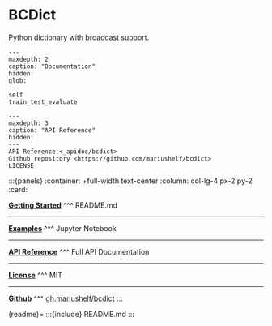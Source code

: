# BCDict

Python dictionary with broadcast support.

```{toctree}
---
maxdepth: 2
caption: "Documentation"
hidden:
glob:
---
self
train_test_evaluate
```

```{toctree}
---
maxdepth: 3
caption: "API Reference"
hidden:
---
API Reference <_apidoc/bcdict>
Github repository <https://github.com/mariushelf/bcdict>
LICENSE
```


:::{panels}
:container: +full-width text-center
:column: col-lg-4 px-2 py-2
:card:

**[Getting Started](readme)**
^^^
README.md

---
**[Examples](../../examples/examples)**
^^^
Jupyter Notebook

---
**[API Reference](_apidoc/bcdict.rst)**
^^^
Full API Documentation

---
**[License](LICENSE)**
^^^
MIT

---
**[Github](https://github.com/mariushelf/bcdict)**
^^^
[gh:mariushelf/bcdict](https://github.com/mariushelf/bcdict)
:::

(readme)=
:::{include} README.md
:::